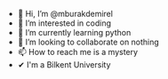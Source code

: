 - 👋 Hi, I’m @mburakdemirel
- 👀 I’m interested in coding
- 🌱 I’m currently learning python
- 💞️ I’m looking to collaborate on nothing
- 📫 How to reach me is a mystery
-  ✔ I'm a Bilkent University 
